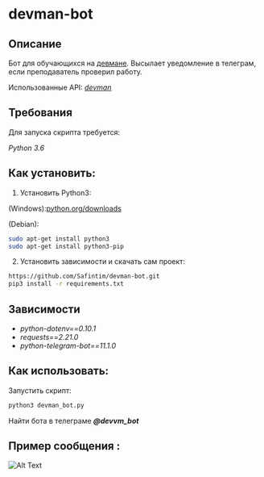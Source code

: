 # devman-bot

## Описание
Бот для обучающихся на [девмане](https://dvmn.org/modules/). Высылает уведомление в телеграм,
если преподаватель проверил работу.


Использованные API: *[devman](https://dvmn.org/api/docs/)*

## Требования

Для запуска скрипта требуется:

*Python 3.6*


## Как установить:

1. Установить Python3:

(Windows):[python.org/downloads](https://www.python.org/downloads/windows/)

(Debian):
```sh
sudo apt-get install python3
sudo apt-get install python3-pip
```
2. Установить зависимости и скачать сам проект:

```sh
https://github.com/Safintim/devman-bot.git
pip3 install -r requirements.txt
```

## Зависимости
* *python-dotenv==0.10.1*
* *requests==2.21.0*
* *python-telegram-bot==11.1.0*

## Как использовать: 
Запустить скрипт:
```sh
python3 devman_bot.py
```

Найти бота в телеграме **_@devvm_bot_**

## Пример сообщения :
![Alt Text](http://ipic.su/img/img7/fs/Screenshot_20190430-173842.1556635645.png)

